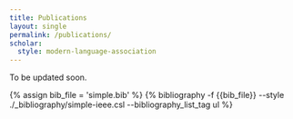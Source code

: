 ```yaml
---
title: Publications
layout: single
permalink: /publications/
scholar:
  style: modern-language-association
---
```


To be updated soon.

{% assign bib_file = 'simple.bib' %}
{% bibliography -f {{bib_file}} --style ./_bibliography/simple-ieee.csl --bibliography_list_tag ul %}